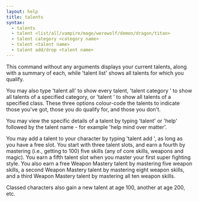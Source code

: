 ```yaml
---
layout: help
title: talents
syntax:
  - talents
  - talent <list/all/vampire/mage/werewolf/demon/dragon/titan>
  - talent category <category name>
  - talent <talent name>
  - talent add/drop <talent name>
---
```


This command without any arguments displays your current talents, along with a 
summary of each, while 'talent list' shows all talents for which you qualify.

You may also type 'talent all' to show every talent, 'talent category <name>' 
to show all talents of a specified category, or 'talent <class name>' to show 
all talents of a specified class.  These three options colour-code the talents 
to indicate those you've got, those you do qualify for, and those you don't.

You may view the specific details of a talent by typing 'talent' or 'help' 
followed by the talent name - for example 'help mind over matter'.

You may add a talent to your character by typing 'talent add <talent name>', as
long as you have a free slot.  You start with three talent slots, and earn a 
fourth by mastering (i.e., getting to 100) five skills (any of core skills, 
weapons and magic).  You earn a fifth talent slot when you master your first 
super fighting style.  You also earn a free Weapon Mastery talent by mastering 
five weapon skills, a second Weapon Mastery talent by mastering eight weapon 
skills, and a third Weapon Mastery talent by mastering all ten weapon skills.

Classed characters also gain a new talent at age 100, another at age 200, etc.
